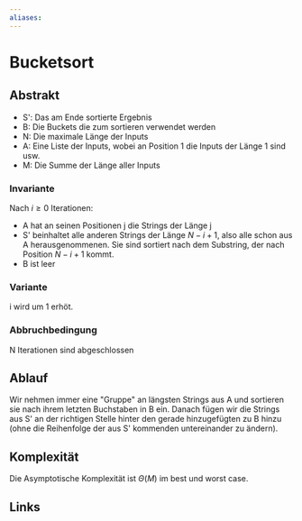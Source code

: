 ```yaml
---
aliases: 
---
```

# Bucketsort 
## Abstrakt
- S': Das am Ende sortierte Ergebnis
- B: Die Buckets die zum sortieren verwendet werden
- N: Die maximale Länge der Inputs
- A: Eine Liste der Inputs, wobei an Position 1 die Inputs der Länge 1 sind usw.
- M: Die Summe der Länge aller Inputs
### Invariante
Nach $i \geq 0$ Iterationen:
- A hat an seinen Positionen j die Strings der Länge j
- S' beinhaltet alle anderen Strings der Länge $N-i+1$, also alle schon aus A herausgenommenen. Sie sind sortiert nach dem Substring, der nach Position $N-i+1$ kommt.
- B ist leer
### Variante
i wird um 1 erhöt.
### Abbruchbedingung
N Iterationen sind abgeschlossen
## Ablauf
Wir nehmen immer eine "Gruppe" an längsten Strings aus A und sortieren sie nach ihrem letzten Buchstaben in B ein.
Danach fügen wir die Strings aus S' an der richtigen Stelle hinter den gerade hinzugefügten zu B hinzu (ohne die Reihenfolge der aus S' kommenden untereinander zu ändern).
## Komplexität
Die Asymptotische Komplexität ist $\Theta(M)$ im best und worst case.

## Links